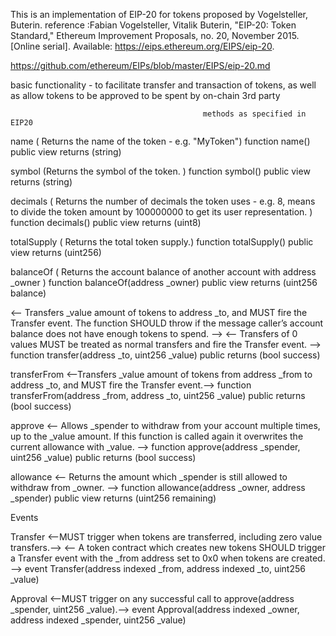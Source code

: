 
 This is an implementation of EIP-20 for tokens proposed by Vogelsteller, Buterin.
 reference :Fabian Vogelsteller, Vitalik Buterin, "EIP-20: Token Standard," Ethereum Improvement Proposals, no. 20, November 2015. [Online serial]. Available: https://eips.ethereum.org/EIPS/eip-20.

https://github.com/ethereum/EIPs/blob/master/EIPS/eip-20.md

basic functionality - to facilitate transfer and transaction of tokens, as well as allow tokens to be approved to  be spent by on-chain 3rd party

                                               
                                               methods as specified in EIP20

name ( Returns the name of the token - e.g. "MyToken")
function name() public view returns (string)

symbol (Returns the symbol of the token. )
function symbol() public view returns (string)

decimals ( Returns the number of decimals the token uses - e.g. 8, means to divide the token amount by 100000000 to get its user representation. )
function decimals() public view returns (uint8)

totalSupply ( Returns the total token supply.)
function totalSupply() public view returns (uint256)

balanceOf ( Returns the account balance of another account with address _owner )
function balanceOf(address _owner) public view returns (uint256 balance)

<-- Transfers _value amount of tokens to address _to, and MUST fire the Transfer event. The function SHOULD throw if the message caller’s account balance does not have enough tokens to spend. -->
<-- Transfers of 0 values MUST be treated as normal transfers and fire the Transfer event. -->
function transfer(address _to, uint256 _value) public returns (bool success)

transferFrom <--Transfers _value amount of tokens from address _from to address _to, and MUST fire the Transfer event.-->
function transferFrom(address _from, address _to, uint256 _value) public returns (bool success)

 approve <-- Allows _spender to withdraw from your account multiple times, up to the _value amount. If this function is called again it overwrites the current allowance with _value. -->
 function approve(address _spender, uint256 _value) public returns (bool success)

allowance <-- Returns the amount which _spender is still allowed to withdraw from _owner. -->
function allowance(address _owner, address _spender) public view returns (uint256 remaining)


Events

 Transfer <--MUST trigger when tokens are transferred, including zero value transfers.-->
 <-- A token contract which creates new tokens SHOULD trigger a Transfer event with the _from address set to 0x0 when tokens are created. -->
 event Transfer(address indexed _from, address indexed _to, uint256 _value)


Approval <--MUST trigger on any successful call to approve(address _spender, uint256 _value).-->
event Approval(address indexed _owner, address indexed _spender, uint256 _value)

